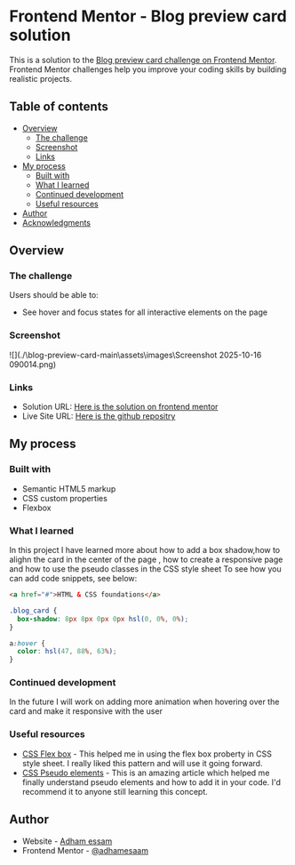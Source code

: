 # Frontend Mentor - Blog preview card solution

This is a solution to the [Blog preview card challenge on Frontend Mentor](https://www.frontendmentor.io/challenges/blog-preview-card-ckPaj01IcS). Frontend Mentor challenges help you improve your coding skills by building realistic projects.

## Table of contents

- [Overview](#overview)
  - [The challenge](#the-challenge)
  - [Screenshot](#screenshot)
  - [Links](#links)
- [My process](#my-process)
  - [Built with](#built-with)
  - [What I learned](#what-i-learned)
  - [Continued development](#continued-development)
  - [Useful resources](#useful-resources)
- [Author](#author)
- [Acknowledgments](#acknowledgments)

## Overview

### The challenge

Users should be able to:

- See hover and focus states for all interactive elements on the page

### Screenshot

![](./\blog-preview-card-main\assets\images\Screenshot 2025-10-16 090014.png)

### Links

- Solution URL: [Here is the solution on frontend mentor](https://www.frontendmentor.io/profile/adhamesaam/solutions)
- Live Site URL: [Here is the github repositry](https://github.com/adhamesaam/Blog-card-view/tree/main)

## My process

### Built with

- Semantic HTML5 markup
- CSS custom properties
- Flexbox

### What I learned

In this project I have learned more about how to add a box shadow,how to alighn the card in the center of the page , how to create a responsive page and how to use the pseudo classes in the CSS style sheet
To see how you can add code snippets, see below:

```html
<a href="#">HTML & CSS foundations</a>
```

```css
.blog_card {
  box-shadow: 8px 8px 0px 0px hsl(0, 0%, 0%);
}
```

```css
a:hover {
  color: hsl(47, 88%, 63%);
}
```

### Continued development

In the future I will work on adding more animation when hovering over the card and make it responsive with the user

### Useful resources

- [CSS Flex box](https://www.w3schools.com/css/css3_flexbox.asp) - This helped me in using the flex box proberty in CSS style sheet. I really liked this pattern and will use it going forward.
- [CSS Pseudo elements](https://www.w3schools.com/css/css_pseudo_elements.asp) - This is an amazing article which helped me finally understand pseudo elements and how to add it in your code. I'd recommend it to anyone still learning this concept.

## Author

- Website - [Adham essam](https://www.your-site.com)
- Frontend Mentor - [@adhamesaam](https://www.frontendmentor.io/profile/adhamesaam)
